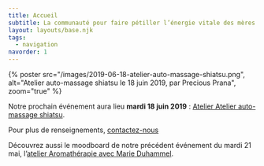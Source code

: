 ```yaml
---
title: Accueil
subtitle: La communauté pour faire pétiller l’énergie vitale des mères actives
layout: layouts/base.njk
tags:
  - navigation
navorder: 1
---
```


{% poster src="/images/2019-06-18-atelier-auto-massage-shiatsu.png", alt="Atelier auto-massage shiatsu le 18 juin 2019, par Precious Prana", zoom="true" %}

Notre prochain événement aura lieu **mardi 18 juin 2019**&nbsp;: [Atelier&nbsp;Atelier auto-massage shiatsu](/evenements/2019/06/18/atelier-auto-massage-shiatsu/).

Pour plus de renseignements, [contactez-nous](/contact/)

Découvrez aussi le moodboard de notre précédent événement du mardi 21 mai, l’[atelier Aromathérapie avec Marie Duhammel](/evenements/2019/05/21/atelier-aromatherapie/).
